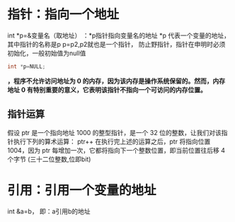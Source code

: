 # 指针：指向一个地址
int *p=&变量名（取地址） ：*p指针指向变量名的地址
*p 代表一个变量的地址，其中指针的名称是p
p=p2,p2就也是一个指针，
防止野指针，指针在申明时必须初始化，一般初始值为null值
```objectivec
int *p=NULL;
```

**，程序不允许访问地址为 0 的内存，因为该内存是操作系统保留的。然而，内存地址 0 有特别重要的意义，它表明该指针不指向一个可访问的内存位置。**
## 指针运算
假设 ptr 是一个指向地址 1000 的整型指针，是一个 32 位的整数，让我们对该指针执行下列的算术运算：
ptr++
在执行完上述的运算之后，ptr 将指向位置 1004，因为 ptr 每增加一次，它都将指向下一个整数位置，即当前位置往后移 4 个字节
(三十二位整数,位即bit)
# 引用：引用一个变量的地址
int &a=b， 即：a引用b的地址
